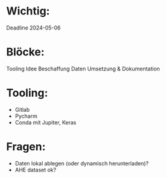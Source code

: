 # Wichtig:
Deadline 2024-05-06

# Blöcke:
Tooling
Idee
Beschaffung Daten
Umsetzung & Dokumentation

# Tooling:
- Gitlab
- Pycharm
- Conda mit Jupiter, Keras

# Fragen:
- Daten lokal ablegen (oder dynamisch herunterladen)?
- AHE dataset ok?
